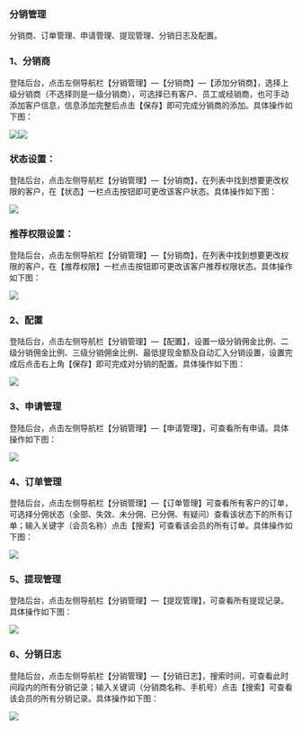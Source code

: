 ### 分销管理

分销商、订单管理、申请管理、提现管理、分销日志及配置。

### 1、分销商

登陆后台，点击左侧导航栏【分销管理】—【分销商】—【添加分销商】，选择上级分销商（不选择则是一级分销商），可选择已有客户、员工或经销商，也可手动添加客户信息，信息添加完整后点击【保存】即可完成分销商的添加。具体操作如下图：

![](/assets/分销商01.jpg)![](/assets/分销商02.jpg)

### 状态设置：

登陆后台，点击左侧导航栏【分销管理】—【分销商】，在列表中找到想要更改权限的客户，在【状态】一栏点击按钮即可更改该客户状态。具体操作如下图：

![](/assets/分销商03.jpg)

### 推荐权限设置：

登陆后台，点击左侧导航栏【分销管理】—【分销商】，在列表中找到想要更改权限的客户，在【推荐权限】一栏点击按钮即可更改该客户推荐权限状态。具体操作如下图：

![](/assets/分销商04.jpg)

### 2、配置

登陆后台，点击左侧导航栏【分销管理】—【配置】，设置一级分销佣金比例、二级分销佣金比例、三级分销佣金比例、最低提现金额及自动汇入分销设置，设置完成后点击右上角【保存】即可完成对分销的配置。具体操作如下图：

![](/assets/peizhi.png)

### 3、申请管理

登陆后台，点击左侧导航栏【分销管理】—【申请管理】，可查看所有申请。具体操作如下图：

![](/assets/申请管理.jpg)

### 4、订单管理

登陆后台，点击左侧导航栏【分销管理】—【订单管理】可查看所有客户的订单，可选择分佣状态（全部、失效、未分佣、已分佣、有疑问）查看该状态下的所有订单；输入关键字（会员名称）点击【搜索】可查看该会员的所有订单。具体操作如下图：

![](/assets/dingdan.jpg)

### 5、提现管理

登陆后台，点击左侧导航栏【分销管理】—【提现管理】，可查看所有提现记录。具体操作如下图：

![](/assets/提现管理.jpg)

### 6、分销日志

登陆后台，点击左侧导航栏【分销管理】—【分销日志】，搜索时间，可查看此时间段内的所有分销记录；输入关键词（分销商名称、手机号）点击【搜索】可查看该会员的所有分销记录。具体操作如下图：

![](/assets/分销日志.jpg)



